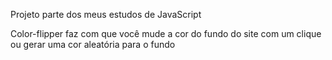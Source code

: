 Projeto parte dos meus estudos de JavaScript

Color-flipper faz com que você mude a cor do fundo do site com um clique ou gerar uma cor aleatória para o fundo

